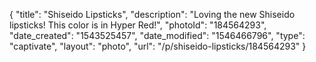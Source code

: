 {
    "title": "Shiseido Lipsticks",
    "description": "Loving the new Shiseido lipsticks! This color is in Hyper Red!",
    "photoId": "184564293",
    "date_created": "1543525457",
    "date_modified": "1546466796",
    "type": "captivate",
    "layout": "photo",
    "url": "\/p\/shiseido-lipsticks\/184564293"
}